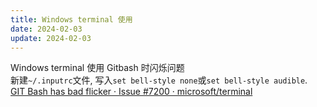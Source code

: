```yaml
---
title: Windows terminal 使用
date: 2024-02-03
update: 2024-02-03
---
```



Windows terminal 使用 Gitbash 时闪烁问题  
新建`~/.inputrc`文件, 写入`set bell-style none`或`set bell-style audible`.  
[GIT Bash has bad flicker · Issue #7200 · microsoft/terminal](https://github.com/microsoft/terminal/issues/7200)